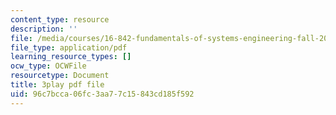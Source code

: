 ```yaml
---
content_type: resource
description: ''
file: /media/courses/16-842-fundamentals-of-systems-engineering-fall-2015/96c7bcca06fc3aa77c15843cd185f592_v6eIvQ9wU1w.pdf
file_type: application/pdf
learning_resource_types: []
ocw_type: OCWFile
resourcetype: Document
title: 3play pdf file
uid: 96c7bcca-06fc-3aa7-7c15-843cd185f592
---
```

